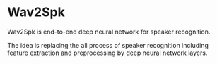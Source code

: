 # Wav2Spk

Wav2Spk is end-to-end deep neural network for speaker recognition.

The idea is replacing the all process of speaker recognition including feature extraction and preprocessing by deep neural network layers.
